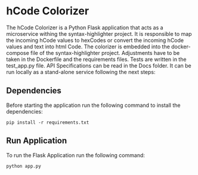 # hCode Colorizer
The hCode Colorizer is a Python Flask application that acts as a microservice withing the syntax-highlighter project.
It is responsible to map the incoming hCode values to hexCodes or convert the incoming hCode values and text into html Code.
The colorizer is embedded into the docker-compose file of the syntax-highlighter project. Adjustments have to be taken in the Dockerfile and the requirements files.
Tests are written in the test_app.py file. API Specifications can be read in the Docs folder.
It can be run locally as a stand-alone service following the next steps:
## Dependencies
Before starting the application run the following command to install the dependencies:
```
pip install -r requirements.txt
```

## Run Application
To run the Flask Application run the following command:
```
python app.py
```